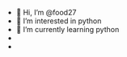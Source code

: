 - 👋 Hi, I’m @food27
- 👀 I’m interested in python
- 🌱 I’m currently learning python
- 
- 

<!---
food27/food27 is a ✨ special ✨ repository because its `README.md` (this file) appears on your GitHub profile.
You can click the Preview link to take a look at your changes.
--->
